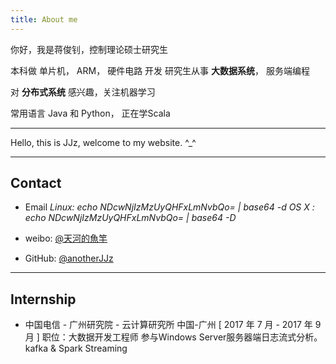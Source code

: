 ```yaml
---
title: About me
---
```


你好，我是蒋俊钊，控制理论硕士研究生

本科做 单片机， ARM， 硬件电路 开发
研究生从事 **大数据系统**， 服务端编程

对 **分布式系统** 感兴趣，关注机器学习

常用语言 Java 和 Python， 正在学Scala

---

Hello, this is JJz, welcome to my website.   ^\_^

---
## Contact
* Email 
	 *Linux: echo NDcwNjIzMzUyQHFxLmNvbQo=  | base64 -d*
	 *OS X : echo NDcwNjIzMzUyQHFxLmNvbQo= | base64 -D*
	 
* weibo: [@天河的魚竿](https://weibo.com/u/1794978543)
* GitHub: [@anotherJJz](http://github.com/jjz921024)

---
## Internship
* 中国电信 - 广州研究院 - 云计算研究所
   中国-广州 [ 2017 年 7 月 - 2017 年 9 月 ]
   职位：大数据开发工程师 
   参与Windows Server服务器端日志流式分析。  kafka & Spark Streaming
